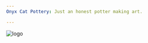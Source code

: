 ```yaml
---
Onyx Cat Pottery: Just an honest potter making art.

---
```

![logo](https://github.com/user-attachments/assets/380147bc-a3cc-47f8-b67e-d95c65ecc6d6)
